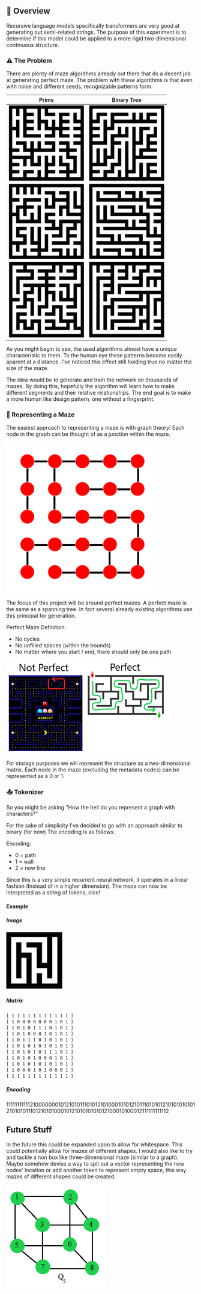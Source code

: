 ## 📗 Overview
Recursive language models specifically transformers are very good at generating out semi-related strings.
The purpose of this experiment is to determine if this model could be applied to a more rigid two-dimensional
continuous structure.

### ⚠️ The Problem
There are plenty of maze algorithms already out there that do a decent job at generating perfect maze.
The problem with these algorithms is that even with noise and different seeds, recognizable patterns form.

|                       Prims                        |                             Binary Tree                              |
|:--------------------------------------------------:|:--------------------------------------------------------------------:|
| ![Prims Maze Example 1](../media/examples/prims/prims1.png) | ![Binary Tree Maze Example 1](../media/examples/binary_tree/binary_tree1.png) |
| ![Prims Maze Example 2](../media/examples/prims/prims2.png) | ![Binary Tree Maze Example 2](../media/examples/binary_tree/binary_tree2.png) |
| ![Prims Maze Example 3](../media/examples/prims/prims3.png) | ![Binary Tree Maze Example 3](../media/examples/binary_tree/binary_tree3.png) |

As you might begin to see, the used algorithms almost have a unique characteristic to them.
To the human eye these patterns become easily aparent at a distance. I've noticed this effect still holding
true no matter the size of the maze.

The idea would be to generate and train the network on thousands of mazes.
By doing this, hopefully the algorithm will learn how to make different segments and their relative relationships.
The end goal is to make a more human like design pattern, one without a fingerprint.

### 📐 Representing a Maze
The easiest approach to representing a maze is with graph theory!
Each node in the graph can be thought of as a junction within the maze.

![Maze Graph](../media/docs/maze_as_graph.png)

The focus of this project will be around perfect mazes. A perfect maze is the same as a spanning tree.
In fact several already existing algorithms use this principal for generation.

Perfect Maze Definition:
- No cycles
- No unfilled spaces (within the bounds)
- No matter where you start / end, there should only be one path

![Perfect vs Not Perfect Maze](../media/docs/perfect_versus_not_perfect.png)

For storage purposes we will represent the structure as a two-dimensional matrix.
Each node in the maze (excluding the metadata nodes) can be represented as a 0 or 1.

### 📤 Tokenizer
So you might be asking "How the hell do you represent a graph with characters?"

For the sake of simplicity I've decided to go with an approach similar to binary (for now)
The encoding is as follows.

Encoding:
- 0 = path
- 1 = wall
- 2 = new line


Since this is a very simple recurrent neural network, 
it operates in a linear fashion (Instead of in a higher dimension).
The maze can now be interpreted as a string of tokens, nice!

#### Example
##### Image
![Encoded Maze Image](../media/docs/encoded_maze_example.png)
##### Matrix
```text
[ 1 1 1 1 1 1 1 1 1 1 1 ]
[ 1 0 0 0 0 0 0 0 1 0 1 ]
[ 1 0 1 0 1 1 1 0 1 0 1 ]
[ 1 0 1 0 0 0 1 0 1 0 1 ]
[ 1 0 1 1 1 0 1 0 1 0 1 ]
[ 1 0 1 0 1 0 1 0 1 0 1 ]
[ 1 0 1 0 1 0 1 1 1 0 1 ]
[ 1 0 1 0 1 0 0 0 1 0 1 ]
[ 1 0 1 0 1 0 1 0 1 0 1 ]
[ 1 0 0 0 1 0 1 0 0 0 1 ]
[ 1 1 1 1 1 1 1 1 1 1 1 ]
```
##### Encoding
111111111112100000001012101011101012101000101012101110101012101010101012101010111012101010001012101010101012100010100012111111111112



## Future Stuff
In the future this could be expanded upon to allow for whitespace. This could potentially allow for
mazes of different shapes. I would also like to try and tackle a non box like three-dimensional maze 
(similar to a graph). Maybe somehow devise a way to spit out a vector representing the new nodes' location
or add another token to represent empty space, this way mazes of different shapes could be created.

![3D Graph](/media/3d_graph.png)